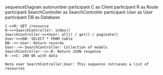 sequenceDiagram
    autonumber
    participant C as Client
    participant R as Route
    participant SearchController as SearchController
    participant User as User
    participant DB as Database
    
    C->>R: GET /resource
    R->>+SearchController: index()
    SearchController->>+User: all() / get() / paginate()
    User->>+DB: SELECT * FROM table
    DB-->>-User: Return records
    User-->>-SearchController: Collection of models
    SearchController-->>-R: Return JSON response
    R-->>C: 200 OK with data
    
    Note over SearchController,User: This sequence retrieves a list of resources
  